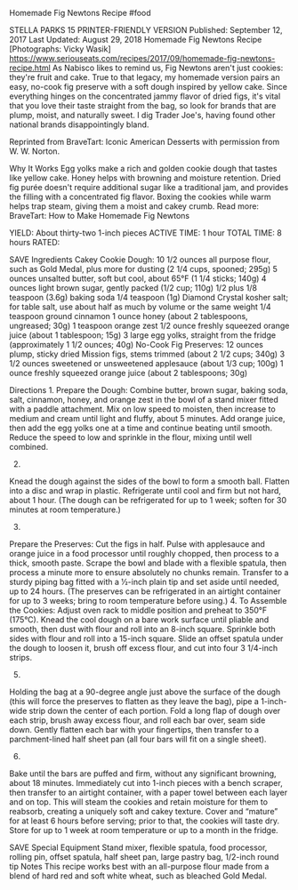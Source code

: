 Homemade Fig Newtons Recipe
#food 

STELLA PARKS
15     PRINTER-FRIENDLY VERSION
Published: September 12, 2017 Last Updated: August 29, 2018
Homemade Fig Newtons Recipe
[Photographs: Vicky Wasik]
https://www.seriouseats.com/recipes/2017/09/homemade-fig-newtons-recipe.html
As Nabisco likes to remind us, Fig Newtons aren't just cookies: they're fruit and cake. True to that legacy, my homemade version pairs an easy, no-cook fig preserve with a soft dough inspired by yellow cake. Since everything hinges on the concentrated jammy flavor of dried figs, it's vital that you love their taste straight from the bag, so look for brands that are plump, moist, and naturally sweet. I dig Trader Joe's, having found other national brands disappointingly bland.

Reprinted from BraveTart: Iconic American Desserts with permission from W. W. Norton.

Why It Works
Egg yolks make a rich and golden cookie dough that tastes like yellow cake.
Honey helps with browning and moisture retention.
Dried fig purée doesn't require additional sugar like a traditional jam, and provides the filling with a concentrated fig flavor.
Boxing the cookies while warm helps trap steam, giving them a moist and cakey crumb.
Read more: BraveTart: How to Make Homemade Fig Newtons

YIELD:
About thirty-two 1-inch pieces
ACTIVE TIME:
1 hour
TOTAL TIME:
8 hours
RATED:
    
 SAVE
Ingredients
Cakey Cookie Dough:
10 1/2 ounces all purpose flour, such as Gold Medal, plus more for dusting (2 1/4 cups, spooned; 295g)
5 ounces unsalted butter, soft but cool, about 65°F (1 1/4 sticks; 140g)
4 ounces light brown sugar, gently packed (1/2 cup; 110g)
1/2 plus 1/8 teaspoon (3.6g) baking soda
1/4 teaspoon (1g) Diamond Crystal kosher salt; for table salt, use about half as much by volume or the same weight
1/4 teaspoon ground cinnamon
1 ounce honey (about 2 tablespoons, ungreased; 30g)
1 teaspoon orange zest
1/2 ounce freshly squeezed orange juice (about 1 tablespoon; 15g)
3 large egg yolks, straight from the fridge (approximately 1 1/2 ounces; 40g)
No-Cook Fig Preserves:
12 ounces plump, sticky dried Mission figs, stems trimmed (about 2 1/2 cups; 340g)
3 1/2 ounces sweetened or unsweetened applesauce (about 1/3 cup; 100g)
1 ounce freshly squeezed orange juice (about 2 tablespoons; 30g)

Directions
1.
Prepare the Dough: Combine butter, brown sugar, baking soda, salt, cinnamon, honey, and orange zest in the bowl of a stand mixer fitted with a paddle attachment. Mix on low speed to moisten, then increase to medium and cream until light and fluffy, about 5 minutes. Add orange juice, then add the egg yolks one at a time and continue beating until smooth. Reduce the speed to low and sprinkle in the flour, mixing until well combined.

2.
Knead the dough against the sides of the bowl to form a smooth ball. Flatten into a disc and wrap in plastic. Refrigerate until cool and firm but not hard, about 1 hour. (The dough can be refrigerated for up to 1 week; soften for 30 minutes at room temperature.)

3.
Prepare the Preserves: Cut the figs in half. Pulse with applesauce and orange juice in a food processor until roughly chopped, then process to a thick, smooth paste. Scrape the bowl and blade with a flexible spatula, then process a minute more to ensure absolutely no chunks remain. Transfer to a sturdy piping bag fitted with a 1⁄2-inch plain tip and set aside until needed, up to 24 hours. (The preserves can be refrigerated in an airtight container for up to 3 weeks; bring to room temperature before using.)
4.
To Assemble the Cookies: Adjust oven rack to middle position and preheat to 350°F (175°C). Knead the cool dough on a bare work surface until pliable and smooth, then dust with flour and roll into an 8-inch square. Sprinkle both sides with flour and roll into a 15-inch square. Slide an offset spatula under the dough to loosen it, brush off excess flour, and cut into four 3 1/4-inch strips.

5.
Holding the bag at a 90-degree angle just above the surface of the dough (this will force the preserves to flatten as they leave the bag), pipe a 1-inch-wide strip down the center of each portion. Fold a long flap of dough over each strip, brush away excess flour, and roll each bar over, seam side down. Gently flatten each bar with your fingertips, then transfer to a parchment-lined half sheet pan (all four bars will fit on a single sheet).

6.
Bake until the bars are puffed and firm, without any significant browning, about 18 minutes. Immediately cut into 1-inch pieces with a bench scraper, then transfer to an airtight container, with a paper towel between each layer and on top. This will steam the cookies and retain moisture for them to reabsorb, creating a uniquely soft and cakey texture. Cover and “mature” for at least 6 hours before serving; prior to that, the cookies will taste dry. Store for up to 1 week at room temperature or up to a month in the fridge.

 SAVE
Special Equipment
Stand mixer, flexible spatula, food processor, rolling pin, offset spatula, half sheet pan, large pastry bag, 1/2-inch round tip
Notes
This recipe works best with an all-purpose flour made from a blend of hard red and soft white wheat, such as bleached Gold Medal.